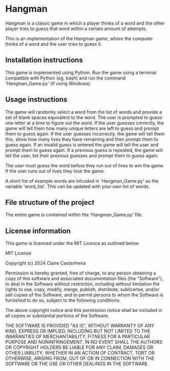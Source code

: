 # Hangman
Hangman is a classic game in which a player thinks of a word and the other player tries to guess that word within a certain amount of attempts.

This is an implementation of the Hangman game, where the computer thinks of a word and the user tries to guess it. 

## Installation instructions
This game is implemented using Python.
Run the game using a terminal compatible with Python (eg, bash) and run the command 'Hangman_Game.py' (if using Windows).

## Usage instructions
The game will randomly select a word from the list of words and provide a set of blank spaces equivalent to the word.
The user is prompted to guess one letter at a time to figure out the word.
If the user guesses correctly, the game will tell them how many unique letters are left to guess and prompt them to guess again.
If the user guesses incorrectly, the game will tell them this, show how many lives they have remaining and then prompt them to guess again.
If an invalid guess is entered the game will tell the user and prompt them to guess again.
If a previous guess is repeated, the game will tell the user, list their previous guesses and prompt them to guess again.

The user must guess the word before they run out of lives to win the game.
If the user runs out of lives they lose the game. 

A short list of example words are inlcuded in 'Hangman_Game.py' as the variable 'word_list'.
This can be updated with your own list of words.

## File structure of the project
The entire game is contained within the 'Hangman_Game.py' file.

## License information
This game is licenced under the MIT Licence as outlined below.

MIT License

Copyright (c) 2024 Claire Castanheira

Permission is hereby granted, free of charge, to any person obtaining a copy
of this software and associated documentation files (the "Software"), to deal
in the Software without restriction, including without limitation the rights
to use, copy, modify, merge, publish, distribute, sublicense, and/or sell
copies of the Software, and to permit persons to whom the Software is
furnished to do so, subject to the following conditions:

The above copyright notice and this permission notice shall be included in all
copies or substantial portions of the Software.

THE SOFTWARE IS PROVIDED "AS IS", WITHOUT WARRANTY OF ANY KIND, EXPRESS OR
IMPLIED, INCLUDING BUT NOT LIMITED TO THE WARRANTIES OF MERCHANTABILITY,
FITNESS FOR A PARTICULAR PURPOSE AND NONINFRINGEMENT. IN NO EVENT SHALL THE
AUTHORS OR COPYRIGHT HOLDERS BE LIABLE FOR ANY CLAIM, DAMAGES OR OTHER
LIABILITY, WHETHER IN AN ACTION OF CONTRACT, TORT OR OTHERWISE, ARISING FROM,
OUT OF OR IN CONNECTION WITH THE SOFTWARE OR THE USE OR OTHER DEALINGS IN THE
SOFTWARE.
